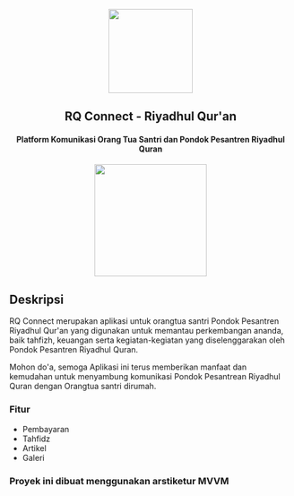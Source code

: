<p align="center"><img src="https://i.ibb.co/VSr1QxT/Logo.png" width="150"></p> 
<h2 align="center"><b>RQ Connect - Riyadhul Qur'an</b></h2>
<h4 align="center">Platform Komunikasi Orang Tua Santri dan Pondok Pesantren Riyadhul Quran</h4>
<p align="center"><a href="http://play.google.com/store/apps/details?id=com.tupaiaer.rqconnect"><img src="https://play.google.com/intl/en_us/badges/static/images/badges/en_badge_web_generic.png" width="200"></a></p> 

<p align="center">

## Deskripsi

RQ Connect merupakan aplikasi untuk orangtua santri Pondok Pesantren Riyadhul Qur'an yang digunakan untuk memantau perkembangan ananda, baik tahfizh, keuangan serta kegiatan-kegiatan yang diselenggarakan oleh Pondok Pesantren Riyadhul Quran.

Mohon do'a, semoga Aplikasi ini terus memberikan manfaat dan kemudahan untuk menyambung komunikasi Pondok Pesantrean Riyadhul Quran dengan Orangtua santri dirumah.
### Fitur

* Pembayaran
* Tahfidz
* Artikel
* Galeri

### Proyek ini dibuat menggunakan arstiketur MVVM

